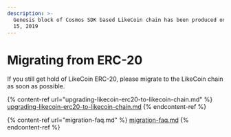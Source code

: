 ```yaml
---
description: >-
  Genesis block of Cosmos SDK based LikeCoin chain has been produced on November
  15, 2019
---
```


# Migrating from ERC-20

If you still get hold of LikeCoin ERC-20, please migrate to the LikeCoin chain as soon as possible.

{% content-ref url="upgrading-likecoin-erc20-to-likecoin-chain.md" %}
[upgrading-likecoin-erc20-to-likecoin-chain.md](upgrading-likecoin-erc20-to-likecoin-chain.md)
{% endcontent-ref %}

{% content-ref url="migration-faq.md" %}
[migration-faq.md](migration-faq.md)
{% endcontent-ref %}

